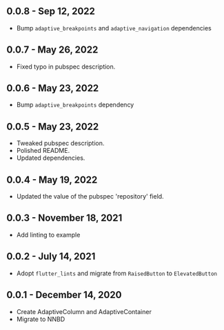 ## 0.0.8 - Sep 12, 2022

- Bump `adaptive_breakpoints` and `adaptive_navigation` dependencies

## 0.0.7 - May 26, 2022

- Fixed typo in pubspec description.

## 0.0.6 - May 23, 2022

- Bump `adaptive_breakpoints` dependency

## 0.0.5 - May 23, 2022

- Tweaked pubspec description.
- Polished README.
- Updated dependencies.

## 0.0.4 - May 19, 2022

- Updated the value of the pubspec 'repository' field.

## 0.0.3 - November 18, 2021

- Add linting to example

## 0.0.2 - July 14, 2021

- Adopt `flutter_lints` and migrate from `RaisedButton` to `ElevatedButton`

## 0.0.1 - December 14, 2020

- Create AdaptiveColumn and AdaptiveContainer
- Migrate to NNBD
